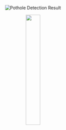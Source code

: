 <div align="center">

![Pothole Detection Result](https://capsule-render.vercel.app/api?type=waving&color=auto&height=300&section=header&text=Pothole-Detection%20&fontSize=80)

<p align="center">
  <img src="https://github.com/ruru-kor/YOLO-Pothole-Detection--/raw/main/result.gif" width="30%">
</p>

</div>
